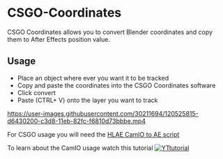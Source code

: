 # CSGO-Coordinates

CSGO Coordinates allows you to convert Blender coordinates and copy them to After Effects position value.

## Usage
* Place an object where ever you want it to be tracked
* Copy and paste the coordinates into the CSGO Coordinates software
* Click convert
* Paste (CTRL+ V) onto the layer you want to track

https://user-images.githubusercontent.com/30211694/120525815-d6430200-c3d8-11eb-82fc-f6810d73bbbe.mp4


For CSGO usage you will need the [HLAE CamIO to AE script](https://github.com/xNWP/HLAE-CamIO-To-AE)

To learn about the CamIO usage watch this tutorial
[![YTtutorial](https://user-images.githubusercontent.com/30211694/120524357-45b7f200-c3d7-11eb-9bf0-ee2bf1a03ad7.png)](https://youtu.be/1lrhszcRfCs)
